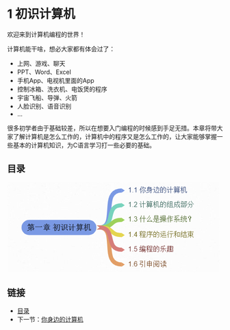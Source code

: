 # 1 初识计算机

欢迎来到计算机编程的世界！

计算机能干啥，想必大家都有体会过了：

- 上网、游戏、聊天
- PPT、Word、Excel
- 手机App、电视机里面的App
- 控制冰箱、洗衣机、电饭煲的程序
- 宇宙飞船、导弹、火箭
- 人脸识别、语音识别
- ...

很多初学者由于基础较差，所以在想要入门编程的时候感到手足无措。本章将带大家了解计算机是怎么工作的，计算机中的程序又是怎么工作的，让大家能够掌握一些基本的计算机知识，为C语言学习打一些必要的基础。

## 目录

![目录](./images/content.png)

## 链接

- [目录](./preface.md)
- 下一节：[你身边的计算机](01.1.md)